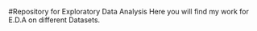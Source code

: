 #Repository for Exploratory Data Analysis
Here you will find my work for E.D.A on different Datasets.